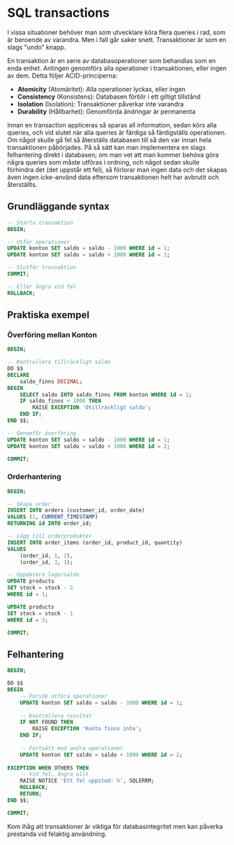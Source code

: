# SQL transactions

I vissa situationer behöver man som utvecklare köra flera queries i rad, som är beroende av varandra. Men i fall går saker snett. Transaktioner är som en slags "undo" knapp.

En transaktion är en serie av databasoperationer som behandlas som en enda enhet. Antingen genomförs alla operationer i transaktionen, eller ingen av dem. Detta följer ACID-principerna:

- **Atomicity** (Atomäritet): Alla operationer lyckas, eller ingen
- **Consistency** (Konsistens): Databasen förblir i ett giltigt tillstånd
- **Isolation** (Isolation): Transaktioner påverkar inte varandra
- **Durability** (Hållbarhet): Genomförda ändringar är permanenta

Innan en transaction appliceras så sparas all information, sedan körs alla queries, och vid slutet när alla queries är färdiga så färdigställs operationen. Om något skulle gå fel så återställs databasen till så den var innan hela transaktionen påbörjades. På så sätt kan man implementera en slags felhantering direkt i databasen; om man vet att man kommer behöva göra några queries som måste utföras i ordning, och något sedan skulle förhindra det (det uppstår ett fel), så förlorar man ingen data och det skapas även ingen icke-använd data eftersom transaktionen helt har avbrutit och återställts.

## Grundläggande syntax

```sql
-- Starta transaktion
BEGIN;

-- Utför operationer
UPDATE konton SET saldo = saldo - 1000 WHERE id = 1;
UPDATE konton SET saldo = saldo + 1000 WHERE id = 2;

-- Slutför transaktion
COMMIT;

-- Eller ångra vid fel
ROLLBACK;
```

## Praktiska exempel

### Överföring mellan Konton

```sql
BEGIN;

-- Kontrollera tillräckligt saldo
DO $$
DECLARE
    saldo_finns DECIMAL;
BEGIN
    SELECT saldo INTO saldo_finns FROM konton WHERE id = 1;
    IF saldo_finns < 1000 THEN
        RAISE EXCEPTION 'Otillräckligt saldo';
    END IF;
END $$;

-- Genomför överföring
UPDATE konton SET saldo = saldo - 1000 WHERE id = 1;
UPDATE konton SET saldo = saldo + 1000 WHERE id = 2;

COMMIT;
```

### Orderhantering

```sql
BEGIN;

-- Skapa order
INSERT INTO orders (customer_id, order_date)
VALUES (1, CURRENT_TIMESTAMP)
RETURNING id INTO order_id;

-- Lägg till orderprodukter
INSERT INTO order_items (order_id, product_id, quantity)
VALUES 
    (order_id, 1, 2),
    (order_id, 3, 1);

-- Uppdatera lagersaldo
UPDATE products
SET stock = stock - 2
WHERE id = 1;

UPDATE products
SET stock = stock - 1
WHERE id = 3;

COMMIT;
```

## Felhantering

```sql
BEGIN;

DO $$
BEGIN
    -- Försök utföra operationer
    UPDATE konton SET saldo = saldo - 1000 WHERE id = 1;
    
    -- Kontrollera resultat
    IF NOT FOUND THEN
        RAISE EXCEPTION 'Konto finns inte';
    END IF;
    
    -- Fortsätt med andra operationer
    UPDATE konton SET saldo = saldo + 1000 WHERE id = 2;
    
EXCEPTION WHEN OTHERS THEN
    -- Vid fel, ångra allt
    RAISE NOTICE 'Ett fel uppstod: %', SQLERRM;
    ROLLBACK;
    RETURN;
END $$;

COMMIT;
```

Kom ihåg att transaktioner är viktiga för databasintegritet men kan påverka prestanda vid felaktig användning.
